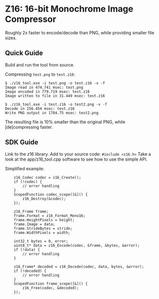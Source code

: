 # Z16: 16-bit Monochrome Image Compressor

Roughly 2x faster to encode/decode than PNG, while providing smaller file sizes.

## Quick Guide

Build and run the tool from source.

Compressing `test.png` to `test.z16`:

```
$ ./z16_tool.exe -i test.png -o test.z16 -v -f
Image read in 474.741 msec: test.png
Image encoded in 779.719 msec: test.z16
Image written to file in 31.449 msec: test.z16

$ ./z16_tool.exe -i test.z16 -o test2.png -v -f
Decode in 256.454 msec: test.z16
Write PNG output in 1784.75 msec: test2.png
```

The resulting file is 10% smaller than the original PNG, while [de]compressing faster.

## SDK Guide

Link to the z16 library.
Add to your source code: `#include <z16.h>`
Take a look at the app/z16_tool.cpp software to see how to use the simple API.

Simplified example:

```
    z16_Codec codec = z16_Create();
    if (!codec) {
        // error handling
    }
    ScopedFunction codec_scope([&]() {
        z16_Destroy(&codec);
    });

    z16_Frame frame;
    frame.Format = z16_Format_Mono16;
    frame.HeightPixels = height;
    frame.Image = data;
    frame.StrideBytes = stride;
    frame.WidthPixels = width;

    int32_t bytes = 0, error;
    uint8_t* data = z16_Encode(codec, &frame, &bytes, &error);
    if (!data) {
        // error handling
    }

    z16_Frame* decoded = z16_Decode(codec, data, bytes, &error);
    if (!decoded) {
        // error handling
    }
    ScopedFunction frame_scope([&]() {
        z16_Free(codec, &decoded);
    });
```
